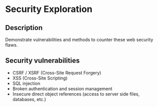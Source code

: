 # Security Exploration

## Description

Demonstrate vulnerabilities and methods to counter these web security flaws.

## Security vulnerabilities

- CSRF / XSRF (Cross-Site Request Forgery)
- XSS (Cross-Site Scripting)
- SQL injection
- Broken authentication and session management
- Insecure direct object references (access to server side files, databases, etc.)
